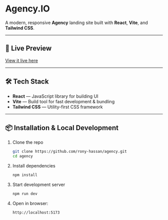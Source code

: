 # Agency.IO

A modern, responsive **Agency** landing site built with **React**, **Vite**, and **Tailwind CSS**.

---

## 🚀 Live Preview

[View it live here](https://rony-hassan.github.io/agency/)

---

## 🛠 Tech Stack

- **React** — JavaScript library for building UI
- **Vite** — Build tool for fast development & bundling
- **Tailwind CSS** — Utility-first CSS framework

---

## 📦 Installation & Local Development

1. Clone the repo

   ```bash
   git clone https://github.com/rony-hassan/agency.git
   cd agency
   ```

2. Install dependencies

   ```bash
   npm install
   ```

3. Start development server

   ```bash
   npm run dev
   ```

4. Open in browser:

   ```bash
   http://localhost:5173
   ```

